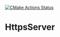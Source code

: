 
[![CMake Actions Status](https://github.com/MYMAIDAN/HttpsServer/workflows/HttpsServer/badge.svg)](https://github.com/MYMAIDAN/HttpsServer/actions)

# HttpsServer

